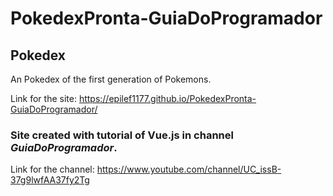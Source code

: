 # PokedexPronta-GuiaDoProgramador
## Pokedex
An Pokedex of the first generation of Pokemons. 
 
 Link for the site: https://epilef1177.github.io/PokedexPronta-GuiaDoProgramador/
 
 ### Site created with tutorial of Vue.js in channel _GuiaDoProgramador_.
 Link for the channel: https://www.youtube.com/channel/UC_issB-37g9lwfAA37fy2Tg

